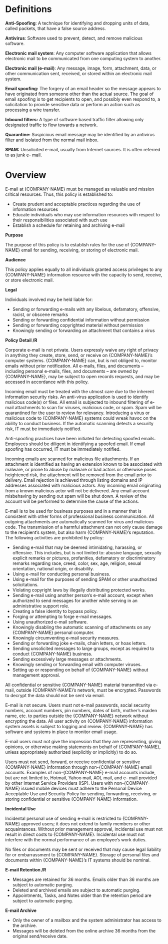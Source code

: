 # **Definitions**

**Anti-Spoofing**: A technique for identifying and dropping units of data, called packets, that have a false source address.

**Antivirus**: Software used to prevent, detect, and remove malicious software.

**Electronic mail system**: Any computer software application that allows electronic mail to be communicated from one computing system to another.

**Electronic mail (e-mail)**: Any message, image, form, attachment, data, or other communication sent, received, or stored within an electronic mail system.

**Email spoofing:** The forgery of an email header so the message appears to have originated from someone other than the actual source. The goal of email spoofing is to get recipients to open, and possibly even respond to, a solicitation to provide sensitive data or perform an action such as processing a wire transfer.

**Inbound filters:** A type of software based traffic filter allowing only designated traffic to flow towards a network.

**Quarantine:** Suspicious email message may be identified by an antivirus filter and isolated from the normal mail inbox.

**SPAM:** Unsolicited e-mail, usually from Internet sources. It is often referred to as junk e- mail.

# **Overview**

E-mail at {COMPANY-NAME} must be managed as valuable and mission critical resources. Thus, this policy is established to:

- Create prudent and acceptable practices regarding the use of information resources
- Educate individuals who may use information resources with respect to their responsibilities associated with such use
- Establish a schedule for retaining and archiving e-mail

**Purpose**

The purpose of this policy is to establish rules for the use of {COMPANY-NAME} email for sending, receiving, or storing of electronic mail.

**Audience**

This policy applies equally to all individuals granted access privileges to any {COMPANY-NAME} information resource with the capacity to send, receive, or store electronic mail.

**Legal**

Individuals involved may be held liable for:

- Sending or forwarding e-mails with any libelous, defamatory, offensive, racist, or obscene remarks
- Sending or forwarding confidential information without permission
- Sending or forwarding copyrighted material without permission
- Knowingly sending or forwarding an attachment that contains a virus

**Policy Detail /R**

Corporate e-mail is not private. Users expressly waive any right of privacy in anything they create, store, send, or receive on {COMPANY-NAME}’s computer systems. {COMPANY-NAME} can, but is not obliged to, monitor emails without prior notification. All e-mails, files, and documents – including personal e-mails, files, and documents – are owned by {COMPANY-NAME}, may be subject to open records requests, and may be accessed in accordance with this policy.

Incoming email must be treated with the utmost care due to the inherent information security risks. An anti-virus application is used to identify malicious code(s) or files. All email is subjected to inbound filtering of e-mail attachments to scan for viruses, malicious code, or spam. Spam will be quarantined for the user to review for relevancy. Introducing a virus or malicious code to {COMPANY-NAME} systems could wreak havoc on the ability to conduct business. If the automatic scanning detects a security risk, IT must be immediately notified.

Anti-spoofing practices have been initiated for detecting spoofed emails. Employees should be diligent in identifying a spoofed email. If email spoofing has occurred, IT must be immediately notified.

Incoming emails are scanned for malicious file attachments. If an attachment is identified as having an extension known to be associated with malware, or prone to abuse by malware or bad actors or otherwise poses heightened risk, the attachment will be removed from the email prior to delivery. Email rejection is achieved through listing domains and IP addresses associated with malicious actors. Any incoming email originating from a known malicious actor will not be delivered. Any email account misbehaving by sending out spam will be shut down. A review of the account will be performed to determine the cause of the actions.

E-mail is to be used for business purposes and in a manner that is consistent with other forms of professional business communication. All outgoing attachments are automatically scanned for virus and malicious code. The transmission of a harmful attachment can not only cause damage to the recipient’s system, but also harm {COMPANY-NAME}’s reputation. The following activities are prohibited by policy:

- Sending e-mail that may be deemed intimidating, harassing, or offensive. This includes, but is not limited to: abusive language, sexually explicit remarks or pictures, profanities, defamatory or discriminatory remarks regarding race, creed, color, sex, age, religion, sexual orientation, national origin, or disability.
- Using e-mail for conducting personal business.
- Using e-mail for the purposes of sending SPAM or other unauthorized solicitations.
- Violating copyright laws by illegally distributing protected works.
- Sending e-mail using another person’s e-mail account, except when authorized to send messages for another while serving in an administrative support role.
- Creating a false identity to bypass policy.
- Forging or attempting to forge e-mail messages.
- Using unauthorized e-mail software.
- Knowingly disabling the automatic scanning of attachments on any {COMPANY-NAME} personal computer.
- Knowingly circumventing e-mail security measures.
- Sending or forwarding joke e-mails, chain letters, or hoax letters.
- Sending unsolicited messages to large groups, except as required to conduct {COMPANY-NAME} business.
- Sending excessively large messages or attachments.
- Knowingly sending or forwarding email with computer viruses.
- Setting up or responding on behalf of {COMPANY-NAME} without management approval.

All confidential or sensitive {COMPANY-NAME} material transmitted via e-mail, outside {COMPANY-NAME}’s network, must be encrypted. Passwords to decrypt the data should not be sent via email.

E-mail is not secure. Users must not e-mail passwords, social security numbers, account numbers, pin numbers, dates of birth, mother’s maiden name, etc. to parties outside the {COMPANY-NAME} network without encrypting the data. All user activity on {COMPANY-NAME} information system assets is subject to logging and review. {COMPANY-NAME} has software and systems in place to monitor email usage.

E-mail users must not give the impression that they are representing, giving opinions, or otherwise making statements on behalf of {COMPANY-NAME}, unless appropriately authorized (explicitly or implicitly) to do so.

Users must not send, forward, or receive confidential or sensitive {COMPANY-NAME} information through non-{COMPANY-NAME} email accounts. Examples of non-{COMPANY-NAME} e-mail accounts include, but are not limited to, Hotmail, Yahoo mail, AOL mail, and e- mail provided by other Internet Service Providers (ISP). Users with non-{COMPANY-NAME} issued mobile devices must adhere to the Personal Device Acceptable Use and Security Policy for sending, forwarding, receiving, or storing confidential or sensitive {COMPANY-NAME} information.

**Incidental Use**

Incidental personal use of sending e-mail is restricted to {COMPANY-NAME} approved users; it does not extend to family members or other acquaintances. Without prior management approval, incidental use must not result in direct costs to {COMPANY-NAME}. Incidental use must not interfere with the normal performance of an employee’s work duties.

No files or documents may be sent or received that may cause legal liability for or embarrassment to {COMPANY-NAME}. Storage of personal files and documents within {COMPANY-NAME}’s IT systems should be nominal.

**E-mail Retention /R**

- Messages are retained for 36 months. Emails older than 36 months are subject to automatic purging.
- Deleted and archived emails are subject to automatic purging.
- Appointments, Tasks, and Notes older than the retention period are subject to automatic purging.

**E-mail Archive**

- Only the owner of a mailbox and the system administrator has access to the archive.
- Messages will be deleted from the online archive 36 months from the original send/receive date.